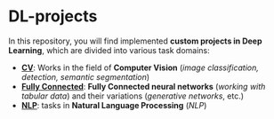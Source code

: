 # DL-projects

In this repository, you will find implemented **custom projects in Deep Learning**, 
which are divided into various task domains:
* **[CV](./CV)**: Works in the field of **Computer Vision** (_image classification, detection, 
semantic segmentation_)
* **[Fully Connected](./Fully%20Connected)**: **Fully Connected neural networks** (_working with 
tabular data_) and their variations (_generative networks_, etc.)
* **[NLP](./NLP)**: tasks in **Natural Language Processing** (_NLP_)
